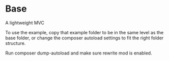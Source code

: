 # Base
A lightweight MVC


To use the example, copy that example folder to be in the same level as the base folder,
or change the composer autoload settings to fit the right folder structure.

Run composer dump-autoload and make sure rewrite mod is enabled.